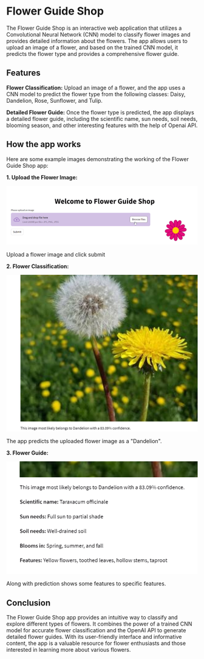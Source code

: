 # Flower Guide Shop

The Flower Guide Shop is an interactive web application that utilizes a Convolutional Neural Network (CNN) model to classify flower images and provides detailed information about the flowers. The app allows users to upload an image of a flower, and based on the trained CNN model, it predicts the flower type and provides a comprehensive flower guide.

## Features
**Flower Classification:** Upload an image of a flower, and the app uses a CNN model to predict the flower type from the following classes: Daisy, Dandelion, Rose, Sunflower, and Tulip.

**Detailed Flower Guide:** Once the flower type is predicted, the app displays a detailed flower guide, including the scientific name, sun needs, soil needs, blooming season, and other interesting features with the help of Openai API.

## How the app works
Here are some example images demonstrating the working of the Flower Guide Shop app:

**1. Upload the Flower Image:**

![Alt text](chrome_50argEKgiu.png)

Upload a flower image and click submit

**2. Flower Classification:**

![Alt text](chrome_ln0viXgo69.jpg)

The app predicts the uploaded flower image as a "Dandelion".

**3. Flower Guide:**

![Alt text](chrome_3D2pMMkI3j.png)

Along with prediction shows some features to specific features.

## Conclusion
The Flower Guide Shop app provides an intuitive way to classify and explore different types of flowers. It combines the power of a trained CNN model for accurate flower classification and the OpenAI API to generate detailed flower guides. With its user-friendly interface and informative content, the app is a valuable resource for flower enthusiasts and those interested in learning more about various flowers.
